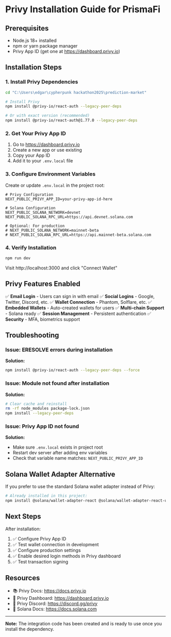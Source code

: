 # Privy Installation Guide for PrismaFi

## Prerequisites
- Node.js 18+ installed
- npm or yarn package manager
- Privy App ID (get one at https://dashboard.privy.io)

## Installation Steps

### 1. Install Privy Dependencies

```bash
cd "C:\Users\edgar\cypherpunk hackathon2025\prediction-market"

# Install Privy
npm install @privy-io/react-auth --legacy-peer-deps

# Or with exact version (recommended)
npm install @privy-io/react-auth@1.77.0 --legacy-peer-deps
```

### 2. Get Your Privy App ID

1. Go to https://dashboard.privy.io
2. Create a new app or use existing
3. Copy your App ID
4. Add it to your `.env.local` file

### 3. Configure Environment Variables

Create or update `.env.local` in the project root:

```env
# Privy Configuration
NEXT_PUBLIC_PRIVY_APP_ID=your-privy-app-id-here

# Solana Configuration
NEXT_PUBLIC_SOLANA_NETWORK=devnet
NEXT_PUBLIC_SOLANA_RPC_URL=https://api.devnet.solana.com

# Optional: For production
# NEXT_PUBLIC_SOLANA_NETWORK=mainnet-beta
# NEXT_PUBLIC_SOLANA_RPC_URL=https://api.mainnet-beta.solana.com
```

### 4. Verify Installation

```bash
npm run dev
```

Visit http://localhost:3000 and click "Connect Wallet"

## Privy Features Enabled

✅ **Email Login** - Users can sign in with email
✅ **Social Logins** - Google, Twitter, Discord, etc.
✅ **Wallet Connection** - Phantom, Solflare, etc.
✅ **Embedded Wallets** - Auto-created wallets for users
✅ **Multi-chain Support** - Solana ready
✅ **Session Management** - Persistent authentication
✅ **Security** - MFA, biometrics support

## Troubleshooting

### Issue: ERESOLVE errors during installation

**Solution:**
```bash
npm install @privy-io/react-auth --legacy-peer-deps --force
```

### Issue: Module not found after installation

**Solution:**
```bash
# Clear cache and reinstall
rm -rf node_modules package-lock.json
npm install --legacy-peer-deps
```

### Issue: Privy App ID not found

**Solution:**
- Make sure `.env.local` exists in project root
- Restart dev server after adding env variables
- Check that variable name matches: `NEXT_PUBLIC_PRIVY_APP_ID`

## Solana Wallet Adapter Alternative

If you prefer to use the standard Solana wallet adapter instead of Privy:

```bash
# Already installed in this project:
npm install @solana/wallet-adapter-react @solana/wallet-adapter-react-ui @solana/wallet-adapter-wallets
```

## Next Steps

After installation:
1. ✅ Configure Privy App ID
2. ✅ Test wallet connection in development
3. ✅ Configure production settings
4. ✅ Enable desired login methods in Privy dashboard
5. ✅ Test transaction signing

## Resources

- 📚 Privy Docs: https://docs.privy.io
- 🎯 Privy Dashboard: https://dashboard.privy.io
- 💬 Privy Discord: https://discord.gg/privy
- 🔗 Solana Docs: https://docs.solana.com

---

**Note:** The integration code has been created and is ready to use once you install the dependency.
















